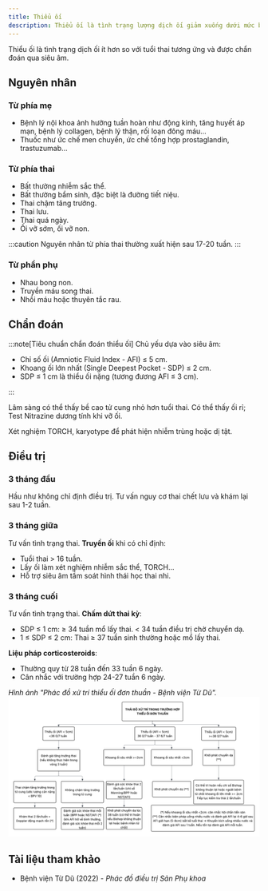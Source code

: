 ```yaml
---
title: Thiểu ối
description: Thiểu ối là tình trạng lượng dịch ối giảm xuống dưới mức bình thường theo tuổi thai, có thể gây nguy cơ tiềm ẩn cho thai nhi và mẹ.
---
```


Thiểu ối là tình trạng dịch ối ít hơn so với tuổi thai tương ứng và được chẩn đoán qua siêu âm.

## Nguyên nhân

### Từ phía mẹ

- Bệnh lý nội khoa ảnh hưởng tuần hoàn như động kinh, tăng huyết áp mạn, bệnh lý collagen, bệnh lý thận, rối loạn đông máu...
- Thuốc như ức chế men chuyển, ức chế tổng hợp prostaglandin, trastuzumab...

### Từ phía thai

- Bất thường nhiễm sắc thể.
- Bất thường bẩm sinh, đặc biệt là đường tiết niệu.
- Thai chậm tăng trưởng.
- Thai lưu.
- Thai quá ngày.
- Ối vỡ sớm, ối vỡ non.

:::caution
Nguyên nhân từ phía thai thường xuất hiện sau 17-20 tuần.
:::

### Từ phần phụ

- Nhau bong non.
- Truyền máu song thai.
- Nhồi máu hoặc thuyên tắc rau.

## Chẩn đoán

:::note[Tiêu chuẩn chẩn đoán thiểu ối]
Chủ yếu dựa vào siêu âm:

- Chỉ số ối (Amniotic Fluid Index - AFI) ≤ 5 cm.
- Khoang ối lớn nhất (Single Deepest Pocket - SDP) ≤ 2 cm.
- SDP ≤ 1 cm là thiểu ối nặng (tương đương AFI ≤ 3 cm).

:::

Lâm sàng có thể thấy bề cao tử cung nhỏ hơn tuổi thai. Có thể thấy ối rỉ; Test Nitrazine dương tính khi vỡ ối.

Xét nghiệm TORCH, karyotype để phát hiện nhiễm trùng hoặc dị tật.

## Điều trị

### 3 tháng đầu

Hầu như không chỉ định điều trị. Tư vấn nguy cơ thai chết lưu và khám lại sau 1-2 tuần.

### 3 tháng giữa

Tư vấn tình trạng thai. **Truyền ối** khi có chỉ định:

- Tuổi thai > 16 tuần.
- Lấy ối làm xét nghiệm nhiễm sắc thể, TORCH...
- Hỗ trợ siêu âm tầm soát hình thái học thai nhi.

### 3 tháng cuối

Tư vấn tình trạng thai. **Chấm dứt thai kỳ**:

- SDP ≤ 1 cm: ≥ 34 tuần mổ lấy thai. < 34 tuần điều trị chờ chuyển dạ.
- 1 ≤ SDP ≤ 2 cm: Thai ≥ 37 tuần sinh thường hoặc mổ lấy thai.

**Liệu pháp corticosteroids**:

- Thường quy từ 28 tuần đến 33 tuần 6 ngày.
- Cân nhắc với trường hợp 24-27 tuần 6 ngày.

_Hình ảnh "Phác đồ xử trí thiểu ối đơn thuần - Bệnh viện Từ Dũ"._
![Phác đồ xử trí thiểu ối đơn thuần - Bệnh viện Từ Dũ](./_images/thieu-oi/phac-do-xu-tri-thieu-oi-don-thuan.png)

## Tài liệu tham khảo

- Bệnh viện Từ Dũ (2022) - _Phác đồ điều trị Sản Phụ khoa_
